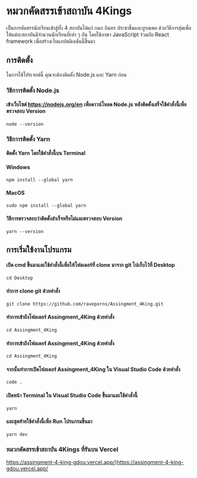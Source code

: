 # หมวกคัดสรรเข้าสถาบัน 4Kings 

เป็นการคัดสรรนักเรียนเข้าสู่ทั้ง 4 สถาบันได้แก่ กนก อินทร ประชาชื่นและบูรณพล ด้วยวิธีการสุ่มเพื่อให้แต่ละสถาบันมีจำนวนนักเรียนที่เท่า ๆ กัน โดยใช้ภาษา JavaScript ร่วมกับ React framework เพื่อสร้างเว็บแอปพลิเคชันนี้ขึ้นมา

## การติดตั้ง

ในการใช้โปรเจกต์นี้ คุณจะต้องติดตั้ง Node.js และ Yarn ก่อน

### วิธีกาารติดตั้ง Node.js
#### เข้าเว็บไซต์ https://nodejs.org/en เพื่อดาวน์โหลด Node.js หลังติดตั้งเสร็จใช้คำสั่งนี้เพื่อตรวจสอบ Version

```
node --version
```

### วิธีกาารติดตั้ง Yarn
#### ติดตั้ง Yarn โดยใช้คำสั่งนี้บน Terminal
#### Windows
```
npm install --global yarn
```
#### MacOS
```
sudo npm install --global yarn
```
#### วิธีการตรวจสอบว่าติดตั้งสำเร็จหรือไม่และตรวจสอบ Version 
```
yarn --version
```

## การเริ่มใช้งานโปรแกรม
#### เปิด cmd ขึ้นมาและใช้คำสั่งนี้เพื่อให้โฟลเดอร์ที่ clone มาจาก git ไปเก็บไว้ที่ Desktop
```
cd Desktop
```
#### ทำการ clone git ด้วยคำสั่ง
```
git clone https://github.com/raveporns/Assingment_4King.git
```
#### ทำการเข้าถึงโฟลเดอร์ Assingment_4King ด้วยคำสั่ง
```
cd Assingment_4King
```

#### ทำการเข้าถึงโฟลเดอร์ Assingment_4King ด้วยคำสั่ง
```
cd Assingment_4King
```
#### จากนั้นทำการเปิดโฟลเดอร์ Assingment_4King ใน Visual Studio Code ด้วยคำสั่ง
```
code .
```
#### เปิดหน้า Terminal ใน Visual Studio Code ขึ้นมาและใช้คำสั่งนี้
```
yarn
```
#### และสุดท้ายใช้คำสั่งนี้เพื่อ Run โปรแกรมขึ้นมา
```
yarn dev
```


### หมวกคัดสรรเข้าสถาบัน 4Kings ที่รันบน Vercel
https://assingment-4-king-gdou.vercel.app/)https://assingment-4-king-gdou.vercel.app/
